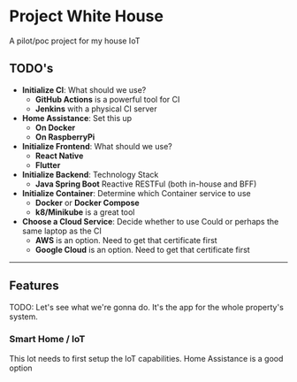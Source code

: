 # Project White House
A pilot/poc project for my house IoT

## TODO's
- **Initialize CI**: What should we use?
  - **GitHub Actions** is a powerful tool for CI
  - **Jenkins** with a physical CI server
- **Home Assistance**: Set this up
  - **On Docker**
  - **On RaspberryPi**
- **Initialize Frontend**: What should we use?
  - **React Native**
  - **Flutter**
- **Initialize Backend**: Technology Stack
  - **Java Spring Boot** Reactive RESTFul (both in-house and BFF)
- **Initialize Container**: Determine which Container service to use
  - **Docker** or **Docker Compose**
  - **k8/Minikube** is a great tool
- **Choose a Cloud Service**: Decide whether to use Could or perhaps the same laptop as the CI
  - **AWS** is an option. Need to get that certificate first
  - **Google Cloud** is an option. Need to get that certificate first

---

## Features
TODO: Let's see what we're gonna do. It's the app for the whole property's system.

### Smart Home / IoT
This lot needs to first setup the IoT capabilities. Home Assistance is a good option
